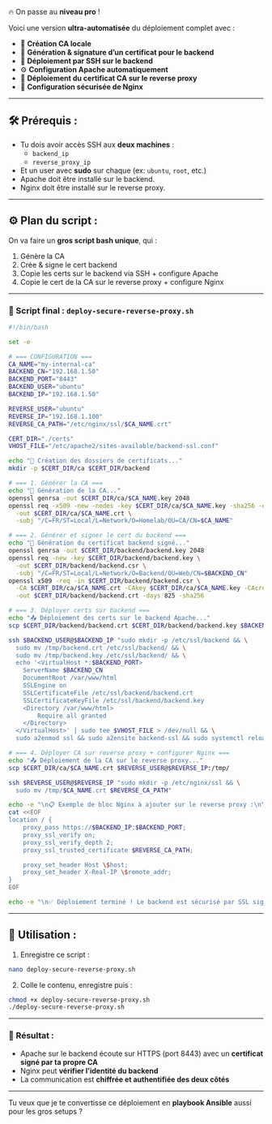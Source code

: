 🔥 On passe au **niveau pro** !

Voici une version **ultra-automatisée** du déploiement complet avec :

- 📜 **Création CA locale**
- 🔐 **Génération & signature d’un certificat pour le backend**
- 🔁 **Déploiement par SSH sur le backend**
- ⚙️ **Configuration Apache automatiquement**
- 🧩 **Déploiement du certificat CA sur le reverse proxy**
- 📎 **Configuration sécurisée de Nginx**

---

## 🛠 Prérequis :

- Tu dois avoir accès SSH aux **deux machines** :
  - `backend_ip`
  - `reverse_proxy_ip`
- Et un user avec **sudo** sur chaque (ex: `ubuntu`, `root`, etc.)
- Apache doit être installé sur le backend.
- Nginx doit être installé sur le reverse proxy.

---

## ⚙️ Plan du script :

On va faire un **gros script bash unique**, qui :

1. Génère la CA
2. Crée & signe le cert backend
3. Copie les certs sur le backend via SSH + configure Apache
4. Copie le cert de la CA sur le reverse proxy + configure Nginx

---

### 🧾 Script final : `deploy-secure-reverse-proxy.sh`

```bash
#!/bin/bash

set -e

# === CONFIGURATION ===
CA_NAME="my-internal-ca"
BACKEND_CN="192.168.1.50"
BACKEND_PORT="8443"
BACKEND_USER="ubuntu"
BACKEND_IP="192.168.1.50"

REVERSE_USER="ubuntu"
REVERSE_IP="192.168.1.100"
REVERSE_CA_PATH="/etc/nginx/ssl/$CA_NAME.crt"

CERT_DIR="./certs"
VHOST_FILE="/etc/apache2/sites-available/backend-ssl.conf"

echo "📁 Création des dossiers de certificats..."
mkdir -p $CERT_DIR/ca $CERT_DIR/backend

# === 1. Générer la CA ===
echo "🔐 Génération de la CA..."
openssl genrsa -out $CERT_DIR/ca/$CA_NAME.key 2048
openssl req -x509 -new -nodes -key $CERT_DIR/ca/$CA_NAME.key -sha256 -days 1825 \
  -out $CERT_DIR/ca/$CA_NAME.crt \
  -subj "/C=FR/ST=Local/L=Network/O=Homelab/OU=CA/CN=$CA_NAME"

# === 2. Générer et signer le cert du backend ===
echo "🔐 Génération du certificat backend signé..."
openssl genrsa -out $CERT_DIR/backend/backend.key 2048
openssl req -new -key $CERT_DIR/backend/backend.key \
  -out $CERT_DIR/backend/backend.csr \
  -subj "/C=FR/ST=Local/L=Network/O=Backend/OU=Web/CN=$BACKEND_CN"
openssl x509 -req -in $CERT_DIR/backend/backend.csr \
  -CA $CERT_DIR/ca/$CA_NAME.crt -CAkey $CERT_DIR/ca/$CA_NAME.key -CAcreateserial \
  -out $CERT_DIR/backend/backend.crt -days 825 -sha256

# === 3. Déployer certs sur backend ===
echo "📤 Déploiement des certs sur le backend Apache..."
scp $CERT_DIR/backend/backend.crt $CERT_DIR/backend/backend.key $BACKEND_USER@$BACKEND_IP:/tmp/

ssh $BACKEND_USER@$BACKEND_IP "sudo mkdir -p /etc/ssl/backend && \
  sudo mv /tmp/backend.crt /etc/ssl/backend/ && \
  sudo mv /tmp/backend.key /etc/ssl/backend/ && \
  echo '<VirtualHost *:$BACKEND_PORT>
    ServerName $BACKEND_CN
    DocumentRoot /var/www/html
    SSLEngine on
    SSLCertificateFile /etc/ssl/backend/backend.crt
    SSLCertificateKeyFile /etc/ssl/backend/backend.key
    <Directory /var/www/html>
        Require all granted
    </Directory>
  </VirtualHost>' | sudo tee $VHOST_FILE > /dev/null && \
  sudo a2enmod ssl && sudo a2ensite backend-ssl && sudo systemctl reload apache2"

# === 4. Déployer CA sur reverse proxy + configurer Nginx ===
echo "📤 Déploiement de la CA sur le reverse proxy..."
scp $CERT_DIR/ca/$CA_NAME.crt $REVERSE_USER@$REVERSE_IP:/tmp/

ssh $REVERSE_USER@$REVERSE_IP "sudo mkdir -p /etc/nginx/ssl && \
  sudo mv /tmp/$CA_NAME.crt $REVERSE_CA_PATH"

echo -e "\n📋 Exemple de bloc Nginx à ajouter sur le reverse proxy :\n"
cat <<EOF
location / {
    proxy_pass https://$BACKEND_IP:$BACKEND_PORT;
    proxy_ssl_verify on;
    proxy_ssl_verify_depth 2;
    proxy_ssl_trusted_certificate $REVERSE_CA_PATH;

    proxy_set_header Host \$host;
    proxy_set_header X-Real-IP \$remote_addr;
}
EOF

echo -e "\n✅ Déploiement terminé ! Le backend est sécurisé par SSL signé par une CA interne."
```

---

## 🚀 Utilisation :

1. Enregistre ce script :
```bash
nano deploy-secure-reverse-proxy.sh
```

2. Colle le contenu, enregistre puis :
```bash
chmod +x deploy-secure-reverse-proxy.sh
./deploy-secure-reverse-proxy.sh
```

---

### 🧪 Résultat :

- Apache sur le backend écoute sur HTTPS (port 8443) avec un **certificat signé par ta propre CA**
- Nginx peut **vérifier l’identité du backend**
- La communication est **chiffrée et authentifiée des deux côtés**

---

Tu veux que je te convertisse ce déploiement en **playbook Ansible** aussi pour les gros setups ?